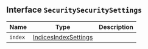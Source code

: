## Interface `SecuritySecuritySettings`

| Name | Type | Description |
| - | - | - |
| `index` | [IndicesIndexSettings](./IndicesIndexSettings.md) | &nbsp; |
